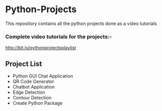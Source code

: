 # Python-Projects
This repository contains all the python projects done as a video tutorials

### Complete video tutorials for the projects:-
http://bit.ly/pythonprojectsplaylist

## Project List

- Python GUI Chat Application
- QR Code Generator
- Chatbot Application
- Edge Detection
- Contour Detection
- Create Python Package